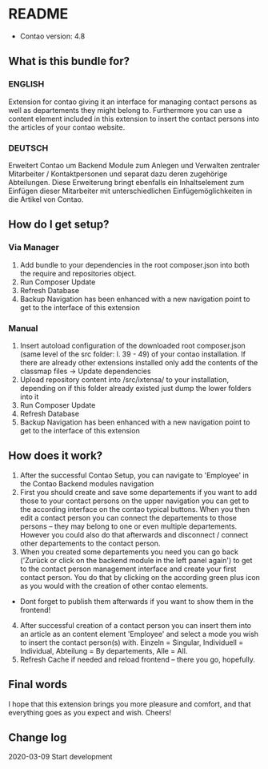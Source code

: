 # README #

* Contao version: 4.8


## What is this bundle for? ##
### ENGLISH ###
Extension for contao giving it an interface for managing contact persons as well as departements they might belong to. Furthermore you can use a content element included in this extension to insert the contact persons into the articles of your contao website.

### DEUTSCH ###
Erweitert Contao um Backend Module zum Anlegen und Verwalten zentraler Mitarbeiter / Kontaktpersonen und separat dazu deren zugehörige Abteilungen. Diese Erweiterung bringt ebenfalls ein Inhaltselement zum Einfügen dieser Mitarbeiter mit unterschiedlichen Einfügemöglichkeiten in die Artikel von Contao.


## How do I get setup? ##
### Via Manager ###
1. Add bundle to your dependencies in the root composer.json into both the require and repositories object.
2. Run Composer Update
3. Refresh Database
4. Backup Navigation has been enhanced with a new navigation point to get to the interface of this extension


### Manual ###
1. Insert autoload configuration of the downloaded root composer.json (same level of the src folder: l. 39 - 49) of your contao installation. If there are already other extensions installed only add the contents of the classmap files -> Update dependencies
2. Upload repository content into /src/ixtensa/ to your installation, depending on if this folder already existed just dump the lower folders into it
3. Run Composer Update
4. Refresh Database
5. Backup Navigation has been enhanced with a new navigation point to get to the interface of this extension


## How does it work? ##
1. After the successful Contao Setup, you can navigate to 'Employee' in the Contao Backend modules navigation
2. First you should create and save some departements if you want to add those to your contact persons on the upper navigation you can get to the according interface on the contao typical buttons. When you then edit a contact person you can connect the departements to those persons – they may belong to one or even multiple departements. However you could also do that afterwards and disconnect / connect other departements to the contact person.
3. When you created some departements you need you can go back ('Zurück or click on the backend module in the left panel again') to get to the contact person management interface and create your first contact person. You do that by clicking on the according green plus icon as you would with the creation of other contao elements.
* Dont forget to publish them afterwards if you want to show them in the frontend!
4. After successful creation of a contact person you can insert them into an article as an content element 'Employee' and select a mode you wish to insert the contact person(s) with. Einzeln = Singular, Individuell = Individual, Abteilung = By departements, Alle = All.
5. Refresh Cache if needed and reload frontend – there you go, hopefully.


## Final words ##
I hope that this extension brings you more pleasure and comfort, and that everything goes as you expect and wish. Cheers!


## Change log ##
2020-03-09 Start development
